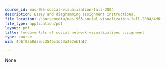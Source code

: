 ```yaml
---
course_id: mas-965-social-visualization-fall-2004
description: Essay and diagramming assignment instructions.
file_location: /coursemedia/mas-965-social-visualization-fall-2004/4d6f03b0d5ebc3546c1d23a267eb1a17_assn1.pdf
file_type: application/pdf
layout: pdf
title: fundamentals of social network visualizations assignment
type: course
uid: 4d6f03b0d5ebc3546c1d23a267eb1a17

---
```

None
